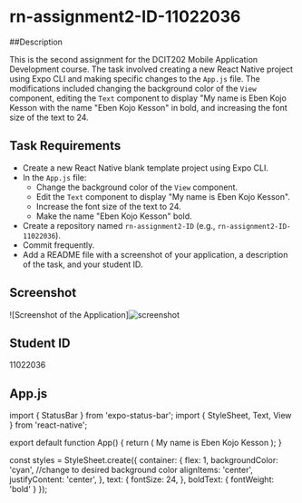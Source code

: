 # rn-assignment2-ID-11022036

##Description

This is the second assignment for the DCIT202 Mobile Application Development course. The task involved creating a new React Native project using Expo CLI and making specific changes to the `App.js` file. The modifications included changing the background color of the `View` component, editing the `Text` component to display "My name is Eben Kojo Kesson with the name "Eben Kojo Kesson" in bold, and increasing the font size of the text to 24.

## Task Requirements

- Create a new React Native blank template project using Expo CLI.
- In the `App.js` file:
  - Change the background color of the `View` component.
  - Edit the `Text` component to display "My name is Eben Kojo Kesson".
  - Increase the font size of the text to 24.
  - Make the name "Eben Kojo Kesson" bold.
- Create a repository named `rn-assignment2-ID` (e.g., `rn-assignment2-ID-11022036`).
- Commit frequently.
- Add a README file with a screenshot of your application, a description of the task, and your student ID.

## Screenshot

![Screenshot of the Application]![screenshot](https://github.com/Kesson183/rn-assignment2-ID-11022036/assets/174213846/ac1fc085-6653-49b4-a314-77cd4debb84a)


## Student ID

11022036

## App.js

import { StatusBar } from 'expo-status-bar';
import { StyleSheet, Text, View } from 'react-native';

export default function App() {
  return (
    <View style={styles.container}>
      <Text style={styles.text}>
        My name is <Text style={styles.boldText}>Eben Kojo Kesson</Text>
        </Text>
      </View>
  );
}

const styles = StyleSheet.create({
  container: {
    flex: 1,
    backgroundColor: 'cyan',  //change to desired background color
    alignItems: 'center',
    justifyContent: 'center',
  },
  text: {
    fontSize: 24,
  },
  boldText: {
    fontWeight: 'bold'
  }
});
